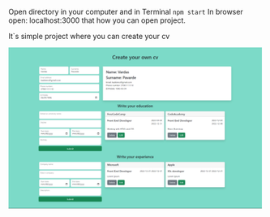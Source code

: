 Open directory in your computer and in Terminal `npm start` 
In browser open: localhost:3000 
that how you can open project.

It`s simple project where you can create your cv

<p>
  <img src='readmeImages/ReactApp.pdf' width='500px' />
</p>